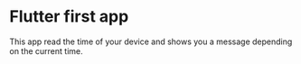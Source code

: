 # Flutter first app
 This app read the time of your device and shows you a message depending on the current time.
